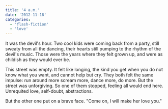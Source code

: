 ```yaml
---
title: '4 a.m.'
date: '2012-11-18'
categories:
  - 'flash-fiction'
  - 'love'
---
```


It was the devil's hour. Two cool kids were coming back from a party, still
sweaty from all the dancing, their hearts still pumping to the rhythm of the
devil's music. Those were the years where they felt grown up, and were as
childish as they would ever be.

<!-- truncate -->


This street was empty. It felt like longing, the kind you get when you do not
know what you want, and cannot help but cry. They both felt the same impulse:
run around more scream more, dance more, do more. But the street was
unforgiving. So one of them stopped, feeling all would end here. Unrequited
love, self-doubt, abstractions.

But the other one put on a brave face. "Come on, I will make her love you."

